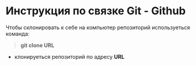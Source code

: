 # Инструкция по связке Git - Github

Чтобы склонировать к себе на компьютер репозиторий используеться команда:
> **git clone URL**
- клонируеться репозиторий по адресу **URL**
